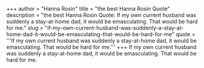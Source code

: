 +++
author = "Hanna Rosin"
title = "the best Hanna Rosin Quote"
description = "the best Hanna Rosin Quote: If my own current husband was suddenly a stay-at-home dad, it would be emasculating. That would be hard for me."
slug = "if-my-own-current-husband-was-suddenly-a-stay-at-home-dad-it-would-be-emasculating-that-would-be-hard-for-me"
quote = '''If my own current husband was suddenly a stay-at-home dad, it would be emasculating. That would be hard for me.'''
+++
If my own current husband was suddenly a stay-at-home dad, it would be emasculating. That would be hard for me.
